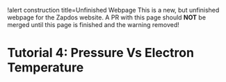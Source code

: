 !alert construction title=Unfinished Webpage
This is a new, but unfinished webpage for the Zapdos website. A PR with this page should $\textbf{NOT}$ be merged until this page is finished and the warning removed!

# Tutorial 4: Pressure Vs Electron Temperature

